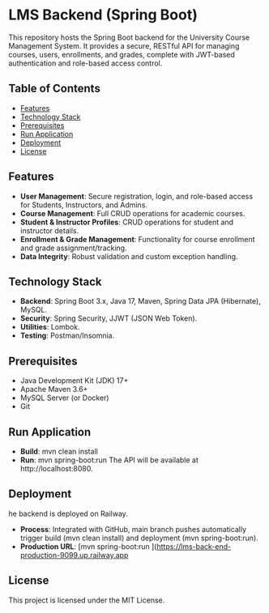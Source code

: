 # LMS Backend (Spring Boot)

This repository hosts the Spring Boot backend for the University Course Management System. It provides a secure, RESTful API for managing courses, users, enrollments, and grades, complete with JWT-based authentication and role-based access control.

## Table of Contents

- [Features](#features)
- [Technology Stack](#technology-stack)
- [Prerequisites](#prerequisites)
- [Run Application](#run-application)
- [Deployment](#deployment)
- [License](#license)

## Features

-   **User Management**: Secure registration, login, and role-based access for Students, Instructors, and Admins.
-   **Course Management**: Full CRUD operations for academic courses.
-   **Student & Instructor Profiles**: CRUD operations for student and instructor details.
-   **Enrollment & Grade Management**: Functionality for course enrollment and grade assignment/tracking.
-   **Data Integrity**: Robust validation and custom exception handling.

## Technology Stack

-   **Backend**: Spring Boot 3.x, Java 17, Maven, Spring Data JPA (Hibernate), MySQL.
-   **Security**: Spring Security, JJWT (JSON Web Token).
-   **Utilities**: Lombok.
-   **Testing**: Postman/Insomnia.


## Prerequisites

-   Java Development Kit (JDK) 17+
-   Apache Maven 3.6+
-   MySQL Server (or Docker)
-   Git

## Run Application

-   **Build**: mvn clean install
-   **Run**: mvn spring-boot:run
  The API will be available at http://localhost:8080.

## Deployment
he backend is deployed on Railway.

-   **Process**: Integrated with GitHub, main branch pushes automatically trigger build (mvn clean install) and deployment (mvn spring-boot:run).
-   **Production URL**: [mvn spring-boot:run
](https://lms-back-end-production-9099.up.railway.app

## License
This project is licensed under the MIT License.
